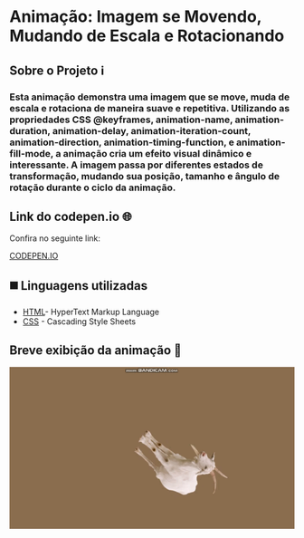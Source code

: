 # Animação: Imagem se Movendo, Mudando de Escala e Rotacionando 
## Sobre o Projeto ℹ️
### Esta animação demonstra uma imagem que se move, muda de escala e rotaciona de maneira suave e repetitiva. Utilizando as propriedades CSS @keyframes, animation-name, animation-duration, animation-delay, animation-iteration-count, animation-direction, animation-timing-function, e animation-fill-mode, a animação cria um efeito visual dinâmico e interessante. A imagem passa por diferentes estados de transformação, mudando sua posição, tamanho e ângulo de rotação durante o ciclo da animação.

## Link do codepen.io 🌐

Confira no seguinte link:

[CODEPEN.IO](https://codepen.io/Lauane-Toledo/pen/mdYVwPK)

## ◼️ Linguagens utilizadas

* [HTML](https://github.com/lautoledo/animacaoimgzoom/blob/main/index.html)- HyperText Markup Language
* [CSS](https://github.com/lautoledo/animacaoimgzoom/blob/main/style.css) - Cascading Style Sheets

## Breve exibição da animação 📔

![gif](https://github.com/lautoledo/animacaoimgzoom/blob/22f5ac699872be182b34846f952c98168aaf6266/bandicam%202024-05-20%2020-55-00-402.gif)
